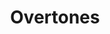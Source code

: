 ---
title: Overtones
year: 1937
opening_date: 1937-02-27
closing_date: 
layout: productions
image:
image_caption:
image_credit:
playbill: 
category: 
details:
  Theatre: Theatre Jacksonville
cast:
  Margaret: Elizabeth St. John
  Hetty: Lady Claire Grover
  Maggie: Lamar Rozear
  Harriet: Virginia Sims
crew:
  Scenery: Billy Dishinger
  Lighting: Cliffard Lowe
  Props:
    - Frances Coleman
    - Mrs. Holden Blackwell
  Prompter: Grace Seagraves
  Publicity: Helen Gray
  Director: Evelyn B. Cox
orchestra:
external_links:
---